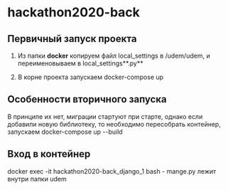 # hackathon2020-back

## Первичный запуск проекта

1.  Из папки **docker** копируем файл local_settings в  /udem/udem, и переименовываем в local_settings**.py**

2. В корне проекта запускаем docker-compose up

## Особенности вторичного запуска
В принципе их нет, миграции стартуют при старте, однако если добавили новую библиотеку, то необходимо пересобрать контейнер, запускаем docker-compose up --build

## Вход в контейнер

docker exec -it hackathon2020-back_django_1 bash - mange.py лежит внутри папки udem